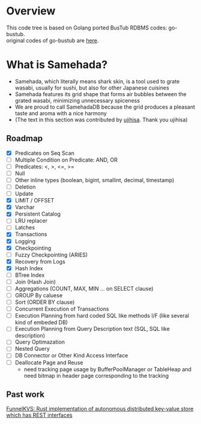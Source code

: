 # Overview
This code tree is based on Golang ported BusTub RDBMS codes: go-bustub.  
original codes of go-bustub are [here](https://github.com/brunocalza/go-bustub).

# What is Samehada?
- Samehada, which literally means shark skin, is a tool used to grate wasabi, usually for sushi, but also for other Japanese cuisines
- Samehada features its grid shape that forms air bubbles between the grated wasabi, minimizing unnecessary spiceness
- We are proud to call SamehadaDB because the grid produces a pleasant taste and aroma with a nice harmony
- (The text in this section was contributed by [ujihisa](https://github.com/ujihisa). Thank you ujihisa)

## Roadmap

- [x] Predicates on Seq Scan
- [ ] Multiple Condition on Predicate: AND, OR
- [ ] Predicates: <, >, <=, >=
- [ ] Null
- [ ] Other inline types (boolean, bigint, smallint, decimal, timestamp)
- [ ] Deletion
- [ ] Update
- [x] LIMIT / OFFSET
- [x] Varchar
- [x] Persistent Catalog
- [ ] LRU replacer
- [ ] Latches
- [x] Transactions
- [x] Logging
- [x] Checkpointing
- [ ] Fuzzy Checkpointing (ARIES)
- [x] Recovery from Logs
- [x] Hash Index
- [ ] BTree Index
- [ ] Join (Hash Join)
- [ ] Aggregations (COUNT, MAX, MIN ... on SELECT clause)
- [ ] GROUP By caluese
- [ ] Sort (ORDER BY clause) 
- [ ] Concurrent Execution of Transactions
- [ ] Execution Planning from hard coded SQL like methods I/F (like several kind of embeded DB)
- [ ] Execution Planning from Query Description text (SQL, SQL like description)
- [ ] Query Optimazation
- [ ] Nested Query
- [ ] DB Connector or Other Kind Access Interface
- [ ] Deallocate Page and Reuse
  - need tracking page usage by BufferPoolManager or TableHeap and need bitmap in header page corresponding to the tracking
## Past work
[FunnelKVS: Rust implementation of autonomous distributed key-value store which has REST interfaces](https://github.com/ryogrid/rust_dkvs)
